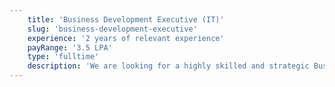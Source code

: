 ```yaml
---
    title: 'Business Development Executive (IT)'
    slug: 'business-development-executive'
    experience: '2 years of relevant experience'
    payRange: '3.5 LPA'
    type: 'fulltime'
    description: 'We are looking for a highly skilled and strategic Business Development Executive to spearhead our marketing initiatives in the IT field. The ideal candidate will have a deep understanding of the IT industry, excellent leadership skills, and a proven track record in developing and executing successful marketing campaigns.'
---
```


